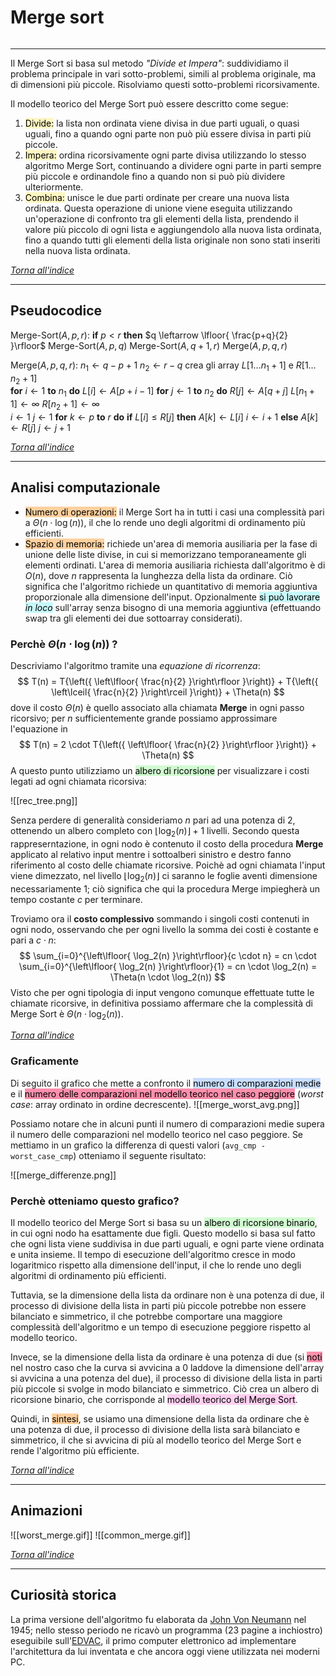# Merge sort
```toc
```
--- 

Il Merge Sort si basa sul metodo *"Divide et Impera"*: suddividiamo il problema principale in vari sotto-problemi, simili al problema originale, ma di dimensioni più piccole. Risolviamo questi sotto-problemi ricorsivamente.

Il modello teorico del Merge Sort può essere descritto come segue:
1. <mark style="background: #FFF3A3A6;">Divide:</mark> la lista non ordinata viene divisa in due parti uguali, o quasi uguali, fino a quando ogni parte non può più essere divisa in parti più piccole.
2. <mark style="background: #FFF3A3A6;">Impera:</mark> ordina ricorsivamente ogni parte divisa utilizzando lo stesso algoritmo Merge Sort, continuando a dividere ogni parte in parti sempre più piccole e ordinandole fino a quando non si può più dividere ulteriormente.
3. <mark style="background: #FFF3A3A6;">Combina:</mark> unisce le due parti ordinate per creare una nuova lista ordinata. Questa operazione di unione viene eseguita utilizzando un'operazione di confronto tra gli elementi della lista, prendendo il valore più piccolo di ogni lista e aggiungendolo alla nuova lista ordinata, fino a quando tutti gli elementi della lista originale non sono stati inseriti nella nuova lista ordinata.

_[Torna all'indice](#merge%20sort)_

---

## Pseudocodice
$\text{Merge-Sort}(A,\,p,\,r):$
	**if** $p<r$ **then**
		$q \leftarrow \lfloor{ \frac{p+q}{2} }\rfloor$
		$\text{Merge-Sort}(A,\,p,\,q)$
		$\text{Merge-Sort}(A,\,q+1,\,r)$
		$\text{Merge}(A,\,p,\,q,\,r)$

$\text{Merge}(A,\,p,\,q,\,r):$
	$n_1 \leftarrow q-p+1$
	$n_2 \leftarrow r-q$
	$\text{crea gli array } L[1 \dots n_1+1] \text{ e } R[1 \dots n_2+1]$ <br>
	**for** $i \leftarrow 1$ **to** $n_1$
		**do** $L[i] \leftarrow A[p+i-1]$
	**for** $j \leftarrow 1$ **to** $n_2$
		**do** $R[j] \leftarrow A[q+j]$
	$L[n_1+1] \leftarrow \infty$
	$R[n_2+1] \leftarrow \infty$ <br>
	$i \leftarrow 1$
	$j \leftarrow 1$
	**for** $k \leftarrow p$ **to** $r$ **do**
		**if** $L[i] \leq R[j]$ **then**
			$A[k] \leftarrow L[i]$
			$i \leftarrow i+1$
		**else**
			$A[k] \leftarrow R[j]$
			$j \leftarrow j+1$

_[Torna all'indice](#merge%20sort)_

---

## Analisi computazionale
- <mark style="background: #FFB86CA6;">Numero di operazioni:</mark> il Merge Sort ha in tutti i casi una complessità pari a $\Theta\left({ n \cdot \log(n) }\right)$, il che lo rende uno degli algoritmi di ordinamento più efficienti.
- <mark style="background: #FFB86CA6;">Spazio di memoria:</mark> richiede un'area di memoria ausiliaria per la fase di unione delle liste divise, in cui si memorizzano temporaneamente gli elementi ordinati. L'area di memoria ausiliaria richiesta dall'algoritmo è di $O(n)$, dove $n$ rappresenta la lunghezza della lista da ordinare. Ciò significa che l'algoritmo richiede un quantitativo di memoria aggiuntiva proporzionale alla dimensione dell'input. Opzionalmente <mark style="background: #ABF7F7A6;">si può lavorare *in loco*</mark> sull'array senza bisogno di una memoria aggiuntiva (effettuando swap tra gli elementi dei due sottoarray considerati). 

### Perchè $\Theta\left({ n \cdot \log(n) }\right)$ ?
Descriviamo l'algoritmo tramite una *equazione di ricorrenza*:
$$
	T(n) = 
		T{\left({ \left\lfloor{ \frac{n}{2} }\right\rfloor }\right)} +
		T{\left({ \left\lceil{ \frac{n}{2} }\right\rceil }\right)} +
		\Theta(n)
$$
dove il costo $\Theta(n)$ è quello associato alla chiamata **Merge** in ogni passo ricorsivo; per $n$ sufficientemente grande possiamo approssimare l'equazione in 
$$
	T(n) = 
		2 \cdot T{\left({ \left\lfloor{ \frac{n}{2} }\right\rfloor }\right)} +
		\Theta(n)
$$
A questo punto utilizziamo un <mark style="background: #BBFABBA6;">albero di ricorsione</mark> per visualizzare i costi legati ad ogni chiamata ricorsiva:

![[rec_tree.png]]

Senza perdere di generalità consideriamo $n$ pari ad una potenza di $2$, ottenendo un albero completo con $\left\lfloor{ \log_2(n) }\right\rfloor + 1$ livelli. Secondo questa rappreserntazione, in ogni nodo è contenuto il costo della procedura **Merge** applicato al relativo input mentre i sottoalberi sinistro e destro fanno riferimento al costo delle chiamate ricorsive.
Poichè ad ogni chiamata l'input viene dimezzato, nel livello $\left\lfloor{ \log_2(n) }\right\rfloor$ ci saranno le foglie aventi dimensione necessariamente $1$; ciò significa che qui la procedura Merge impiegherà un tempo costante $c$ per terminare. 

Troviamo ora il **costo complessivo** sommando i singoli costi contenuti in ogni nodo, osservando che per ogni livello la somma dei costi è costante e pari a $c \cdot n$:
$$
	\sum_{i=0}^{\left\lfloor{ \log_2(n) }\right\rfloor}{c \cdot n} =
	cn \cdot \sum_{i=0}^{\left\lfloor{ \log_2(n) }\right\rfloor}{1} =
	cn \cdot \log_2(n) =
	\Theta(n \cdot \log_2(n))	
$$
Visto che per ogni tipologia di input vengono comunque effettuate tutte le chiamate ricorsive, in definitiva possiamo affermare che la complessità di Merge Sort è $\Theta(n \cdot \log_2(n))$.

_[Torna all'indice](#merge%20sort)_

### Graficamente
Di seguito il grafico che mette a confronto il <mark style="background: #ADCCFFA6;">numero di comparazioni medie</mark> e il <mark style="background: #FF5582A6;">numero delle comparazioni nel modello teorico nel caso peggiore</mark> (_worst case_: array ordinato in ordine decrescente).
![[merge_worst_avg.png]]

Possiamo notare che in alcuni punti il numero di comparazioni medie supera il numero delle comparazioni nel modello teorico nel caso peggiore. Se mettiamo in un grafico la differenza di questi valori (`avg_cmp - worst_case_cmp`) otteniamo il seguente risultato:

![[merge_differenze.png]]

### Perchè otteniamo questo grafico?
Il modello teorico del Merge Sort si basa su un <mark style="background: #BBFABBA6;">albero di ricorsione binario</mark>, in cui ogni nodo ha esattamente due figli. Questo modello si basa sul fatto che ogni lista viene suddivisa in due parti uguali, e ogni parte viene ordinata e unita insieme. Il tempo di esecuzione dell'algoritmo cresce in modo logaritmico rispetto alla dimensione dell'input, il che lo rende uno degli algoritmi di ordinamento più efficienti.

Tuttavia, se la dimensione della lista da ordinare non è una potenza di due, il processo di divisione della lista in parti più piccole potrebbe non essere bilanciato e simmetrico, il che potrebbe comportare una maggiore complessità dell'algoritmo e un tempo di esecuzione peggiore rispetto al modello teorico.

Invece, se la dimensione della lista da ordinare è una potenza di due (si <mark style="background: #FF5582A6;">noti</mark> nel nostro caso che la curva si avvicina a 0 laddove la dimensione dell'array si avvicina a una potenza del due), il processo di divisione della lista in parti più piccole si svolge in modo bilanciato e simmetrico. Ciò crea un albero di ricorsione binario, che corrisponde al <mark style="background: #FFB8EBA6;">modello teorico del Merge Sort</mark>.

Quindi, in <mark style="background: #FFB86CA6;">sintesi</mark>, se usiamo una dimensione della lista da ordinare che è una potenza di due, il processo di divisione della lista sarà bilanciato e simmetrico, il che si avvicina di più al modello teorico del Merge Sort e rende l'algoritmo più efficiente.

_[Torna all'indice](#merge%20sort)_

---

## Animazioni

![[worst_merge.gif]]
![[common_merge.gif]]

_[Torna all'indice](#merge%20sort)_

--- 
## Curiosità storica
La prima versione dell'algoritmo fu elaborata da [John Von Neumann](https://en.wikipedia.org/wiki/John_von_Neumann) nel 1945; nello stesso periodo ne ricavò un programma (23 pagine a inchiostro) eseguibile sull'[EDVAC](https://it.wikipedia.org/wiki/EDVAC), il primo computer elettronico ad implementare l'architettura da lui inventata e che ancora oggi viene utilizzata nei moderni PC.
